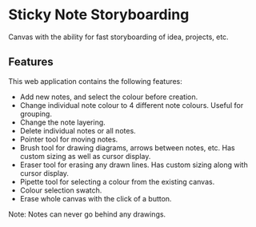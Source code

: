 # Sticky Note Storyboarding

Canvas with the ability for fast storyboarding of idea, projects, etc.

## Features

This web application contains the following features:
* Add new notes, and select the colour before creation.
* Change individual note colour to 4 different note colours. Useful for grouping.
* Change the note layering.
* Delete individual notes or all notes.
* Pointer tool for moving notes.
* Brush tool for drawing diagrams, arrows between notes, etc. Has custom sizing as well as cursor display.
* Eraser tool for erasing any drawn lines. Has custom sizing along with cursor display.
* Pipette tool for selecting a colour from the existing canvas.
* Colour selection swatch.
* Erase whole canvas with the click of a button.

Note: Notes can never go behind any drawings. 
